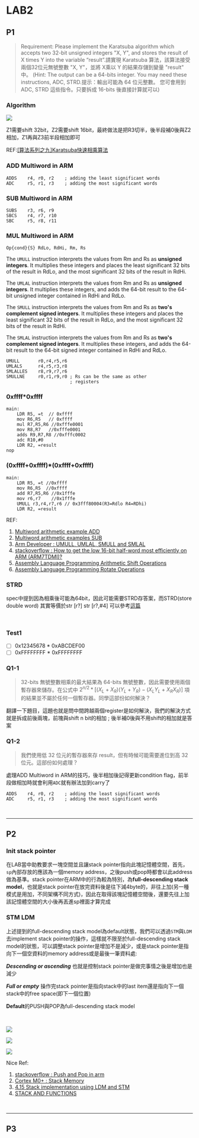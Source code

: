 # LAB2

## P1 
>Requirement: Please implement the Karatsuba algorithm which accepts two 32-bit unsigned integers "X, Y", and stores the result of X times Y into the variable “result”.請實現 Karatsuba 算法，該算法接受兩個32位元無號整數 "X, Y"，並將 X乘以 Y 的結果存儲到變量 "result" 中。
(Hint: The output can be a 64-bits integer. You may need these instructions,
ADC, STRD.提示：輸出可能為 64 位元整數。 您可會用到 ADC, STRD 這些指令。只要拆成 16-bits 後直接計算就可以)

### Algorithm

![](https://i.imgur.com/bmfpCHw.png)


Z1需要shift 32bit，Z2需要shift 16bit，最終做法是把R3切半，後半段補0後與Z2相加，Z1再與Z3前半段相加即可

REF:[[算法系列之九]Karatsuba快速相乘算法](https://blog.csdn.net/SunnyYoona/article/details/43234889)

### ADD Multiword in ARM

```assembly
ADDS    r4, r0, r2    ; adding the least significant words
ADC     r5, r1, r3    ; adding the most significant words
```

### SUB Multiword in ARM

```assembly
SUBS    r3, r6, r9
SBCS    r4, r7, r10
SBC     r5, r8, r11
```

### MUL Multiword in ARM

```Op{cond}{S} RdLo, RdHi, Rm, Rs```

The ```UMULL``` instruction interprets the values from Rm and Rs as **unsigned integers**. It multiplies these integers and places the least significant 32 bits of the result in RdLo, and the most significant 32 bits of the result in RdHi.

The ```UMLAL``` instruction interprets the values from Rm and Rs as **unsigned integers**. It multiplies these integers, and adds the 64-bit result to the 64-bit unsigned integer contained in RdHi and RdLo.

The ```SMULL``` instruction interprets the values from Rm and Rs as **two's complement signed integers**. It multiplies these integers and places the least significant 32 bits of the result in RdLo, and the most significant 32 bits of the result in RdHi.

The ```SMLAL``` instruction interprets the values from Rm and Rs as **two's complement signed integers**. It multiplies these integers, and adds the 64-bit result to the 64-bit signed integer contained in RdHi and RdLo.

```assembly
UMULL       r0,r4,r5,r6
UMLALS      r4,r5,r3,r8
SMLALLES    r8,r9,r7,r6
SMULLNE     r0,r1,r9,r0 ; Rs can be the same as other
                        ; registers
```

### 0xffff*0xffff

```assembly
main:
    LDR R5, =t	// 0xffff
    mov R6,R5	// 0xffff	
    mul R7,R5,R6 //0xfffe0001
    mov R8,R7	//0xfffe0001
    adds R9,R7,R8 //0xfffc0002
    adc R10,#0
    LDR R2, =result
nop
```

### (0xffff+0xffff)*(0xffff+0xffff)

```assembly
main:
    LDR R5, =t //0xffff
    mov R6,R5  //0xffff
    add R7,R5,R6 //0x1fffe
    mov r6,r7	 //0x1fffe
    UMULL r3,r4,r7,r6 // 0x3fff80004(R3=Rdlo R4=RDhi)
    LDR R2, =result
```

REF:
1. [Multiword arithmetic example ADD](https://www.keil.com/support/man/docs/armasm/armasm_dom1361289861367.htm)
2. [Multiword arithmetic examples SUB](https://www.keil.com/support/man/docs/armasm/armasm_dom1361289908389.htm)
3. [Arm Developer : UMULL, UMLAL, SMULL and SMLAL](https://developer.arm.com/documentation/dui0068/b/arm-instruction-reference/arm-multiply-instructions/umull--umlal--smull-and-smlal?lang=en)
4. [stackoverflow : How to get the low 16-bit half-word most efficiently on ARM (ARM7TDMI)?](https://stackoverflow.com/questions/40899113/how-to-get-the-low-16-bit-half-word-most-efficiently-on-arm-arm7tdmi)
5. [Assembly Language Programming Arithmetic Shift Operations](http://www-mdp.eng.cam.ac.uk/web/library/enginfo/mdp_micro/lecture4/lecture4-3-3.html) 
6. [Assembly Language Programming Rotate Operations](http://www-mdp.eng.cam.ac.uk/web/library/enginfo/mdp_micro/lecture4/lecture4-3-4.html)


### STRD
spec中提到因為相乘後可能為64bit，因此可能需要STRD存答案，而STRD(store double word) 其實等價於str [r?] str [r?,#4] 可以參考[這篇](https://www.zhihu.com/question/55122474)

<br>

### Test1

- [ ] 0x12345678 * 0xABCDEF00
- [ ] 0xFFFFFFFF * 0xFFFFFFFF

### Q1-1

>32-bits 無號整數相乘的最大結果為 64-bits 無號整數，因此需要使用兩個暫存器來儲存。在公式中 $2^{n/2} * [(X_L + X_R)(Y_L + Y_R) - (X_LY_L + X_RX_R)]$ 項的結果並不屬於任何一個暫存器。同學這部份如何解決？

翻譯一下題目，這題也就是問中間跨越兩個register是如何解決，我們的解決方式就是拆成前後兩塊，前塊與shift n bit的相加 ; 後半補0後與不用shift的相加就是答案

### Q1-2

> 我們使用低 32 位元的暫存器來存 result，但有時候可能需要進位到高 32 位元。這部份如何處理？

處理ADD Multiword in ARM的技巧，後半相加後記得更新condition flag，前半段做相加時就會利用```ADC```就有辦法加到carry了

```assembly
ADDS    r4, r0, r2    ; adding the least significant words
ADC     r5, r1, r3    ; adding the most significant words
```

<br>

---

## P2

### Init stack pointer

在LAB當中助教要求一塊空間並且讓stack pointer指向此塊記憶體空間，首先，```sp```內部存放的應該為一個memory address，之後push或pop時都會以此address做為基準。stack pointer在ARM中的行為較為特別，為**full-descending stack model**，也就是stack pointer在放完資料後是往下減4byte的，非往上加(另一種模式是用加，不同架構不同方式)，因此在取得該塊記憶體空間後，還要先往上加該記憶體空間的大小後再丟進sp裡面才算完成

### STM LDM

上述提到的full-descending stack model為default狀態，我們可以透過```STM```與```LDM```去implement stack pointer的操作，這樣就不限至於full-descending stack model的狀態，可以調整stack pointer是增加不是減少，或是stack pointer是指向下一個空資料的memory address或是最後一筆資料處:

***Descending or ascending*** 也就是控制stack pointer是做完事情之後是增加也是減少

***Full or empty*** 操作完stack pointer是指向stack中的last item還是指向下一個stack中的free space(即下一個位置)

**Default**的PUSH與POP為full-descending stack model

<br>

![](https://i.imgur.com/DDk9wDs.png)

![](https://i.imgur.com/1kCpiUv.png)

![](https://i.imgur.com/r6EGXkF.png)

Nice Ref:
1. [stackoverflow : Push and Pop in arm](https://stackoverflow.com/questions/27095099/push-and-pop-in-arm/27095517)
2. [Cortex M0+ : Stack Memory](https://www.sciencedirect.com/topics/engineering/stack-memory) 
3. [4.15 Stack implementation using LDM and STM](https://www.keil.com/support/man/docs/armasm/armasm_dom1359731152499.htm)
4. [STACK AND FUNCTIONS](https://azeria-labs.com/functions-and-the-stack-part-7/) 

<br>

---


## P3

